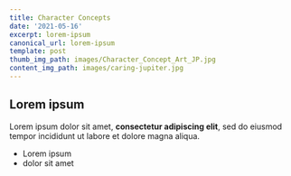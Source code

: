 ```yaml
---
title: Character Concepts
date: '2021-05-16'
excerpt: lorem-ipsum
canonical_url: lorem-ipsum
template: post
thumb_img_path: images/Character_Concept_Art_JP.jpg
content_img_path: images/caring-jupiter.jpg
---
```

## Lorem ipsum

Lorem ipsum dolor sit amet, **consectetur adipiscing elit**, sed do eiusmod tempor incididunt ut labore et dolore magna aliqua.

- Lorem ipsum
- dolor sit amet